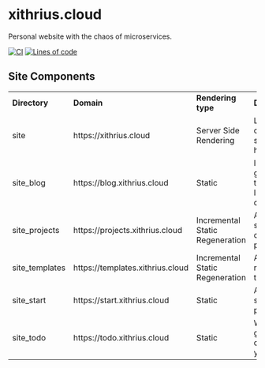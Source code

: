 # xithrius.cloud

Personal website with the chaos of microservices.

[![CI](https://github.com/Xithrius/xithrius.cloud/actions/workflows/ci.yml/badge.svg)](https://github.com/Xithrius/xithrius.cloud/actions/workflows/ci.yml)
[![Lines of code](https://tokei.rs/b1/github/Xithrius/xithrius.cloud?category=code)](https://github.com/Xithrius/xithrius.cloud)

## Site Components

<table>
<tr>
<td> <b>Directory</b>
<td> <b>Domain</b>
<td> <b>Rendering type</b>
<td> <b>Description</b>

<tr>
 <td> site
 <td> https://xithrius.cloud
 <td> Server Side Rendering
 <td> Links to all other subdomains, homepage

<tr>
 <td> site_blog
 <td> https://blog.xithrius.cloud
 <td> Static
 <td> I like to write guides, and things that I've recently discovered

<tr>
 <td> site_projects
 <td> https://projects.xithrius.cloud
 <td> Incremental Static Regeneration
 <td> A place to show some of my projects

<tr>
 <td> site_templates
 <td> https://templates.xithrius.cloud
 <td> Incremental Static Regeneration
 <td> All my repository templates

<tr>
 <td> site_start
 <td> https://start.xithrius.cloud
 <td> Static
 <td> A very simple start page

<tr>
 <td> site_todo
 <td> https://todo.xithrius.cloud
 <td> Static
 <td> What I'm going TODO over the year(s)

</table>
